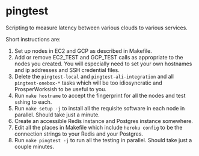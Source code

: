 # pingtest

Scripting to measure latency between various clouds to various
services.

Short instructions are:
1. Set up nodes in EC2 and GCP as described in Makefile.
2. Add or remove EC2_TEST and GCP_TEST calls as appropriate to the
   nodes you created.  You will especially need to set your own
   hostnames and ip addresses and SSH credential files.
3. Delete the `pingtest-local` and `pingtest-ali-integration` and all `pingtest-onebox-*` tasks which will be too idiosyncratic and ProsperWorksish to be useful to you.
4. Run `make hostname` to accept the fingerprint for all the nodes and test `ssh`ing to each.
5. Run `make setup -j` to install all the requisite software in each node in parallel.  Should take just a minute.
6. Create an accessible Redis instance and Postgres instance somewhere.
7. Edit all the places in Makefile which include `heroku config` to be the connection strings to your Redis and your Postgres.
8. Run `make pingtest -j` to run all the testing in parallel.  Should take just a couple minutes.